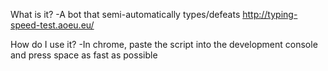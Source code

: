 What is it?
  -A bot that semi-automatically types/defeats http://typing-speed-test.aoeu.eu/

How do I use it?
  -In chrome, paste the script into the development console and press space as fast as possible
